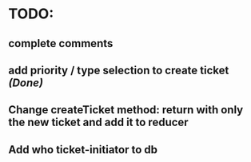 # TODO:

## complete comments

## add priority / type selection to create ticket **_(Done)_**

## Change createTicket method: return with only the new ticket and add it to reducer

## Add who ticket-initiator to db

